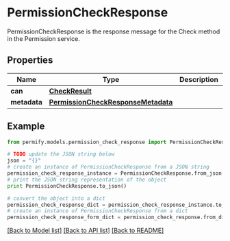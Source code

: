 # PermissionCheckResponse

PermissionCheckResponse is the response message for the Check method in the Permission service.

## Properties

Name | Type | Description | Notes
------------ | ------------- | ------------- | -------------
**can** | [**CheckResult**](CheckResult.md) |  | [optional] 
**metadata** | [**PermissionCheckResponseMetadata**](PermissionCheckResponseMetadata.md) |  | [optional] 

## Example

```python
from permify.models.permission_check_response import PermissionCheckResponse

# TODO update the JSON string below
json = "{}"
# create an instance of PermissionCheckResponse from a JSON string
permission_check_response_instance = PermissionCheckResponse.from_json(json)
# print the JSON string representation of the object
print PermissionCheckResponse.to_json()

# convert the object into a dict
permission_check_response_dict = permission_check_response_instance.to_dict()
# create an instance of PermissionCheckResponse from a dict
permission_check_response_form_dict = permission_check_response.from_dict(permission_check_response_dict)
```
[[Back to Model list]](../README.md#documentation-for-models) [[Back to API list]](../README.md#documentation-for-api-endpoints) [[Back to README]](../README.md)


